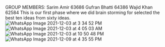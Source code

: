 GROUP MEMBERS:
Sarim Amir 63686
Gufran Bhatti 64386
Wajid Khan 62584
This is our first phase where we did brain storming for selected the best ten ideas from sixty ideas.
![WhatsApp Image 2021-12-03 at 3 34 52 PM](https://user-images.githubusercontent.com/58569042/144667740-edebdb25-80fa-4039-b380-4cd1ce9ff924.jpeg)
![WhatsApp Image 2021-12-03 at 4 05 03 AM](https://user-images.githubusercontent.com/58569042/144667771-d280acb0-ddbb-4b1b-a07a-f841d52c6567.jpeg)
![WhatsApp Image 2021-12-03 at 10 50 48 PM](https://user-images.githubusercontent.com/58569042/144667791-d91e8611-2b76-4f26-823d-0f763c13ccd9.jpeg)
![WhatsApp Image 2021-12-09 at 4 35 55 PM](https://user-images.githubusercontent.com/73839879/145574216-a067c6aa-5763-45ee-8f41-f2dd41e1232b.jpeg)


